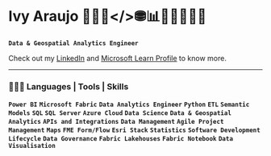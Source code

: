 # Ivy Araujo 👩🏻‍💻</>⛃📊🤖🧠🇦🇮👾

**`Data & Geospatial Analytics Engineer`**

Check out my [LinkedIn](https://www.linkedin.com/in/ivinnyaraujo/) and [Microsoft Learn Profile](https://learn.microsoft.com/en-us/users/ivinnybarrosdearaujo-0413/) to know more.


<hr>
<h3 class="heading-element" dir="auto">👩🏻‍💻 Languages | Tools | Skills</h3>

**`Power BI`** **`Microsoft Fabric`** **`Data Analytics Engineer`** **`Python`** **`ETL`** **`Semantic Models`** **`SQL`** **`SQL Server`** **`Azure Cloud`** **`Data Science`** **`Data & Geospatial Analytics`** **`APIs and Integrations`** **`Data Management`** **`Agile Project Management`** **`Maps`** **`FME Form/Flow`** **`Esri Stack`** **`Statistics`** **`Software Development Lifecycle`** **`Data Governance`** **`Fabric Lakehouses`** **`Fabric Notebook`** **`Data Visualisation`**
